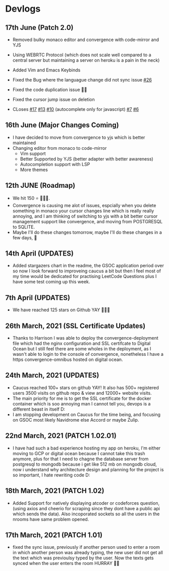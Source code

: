 # Devlogs

## 17th June (Patch 2.0)

- Removed bulky monaco editor and convergence with code-mirror and YJS
- Using WEBRTC Protocol (which does not scale well compared to a central server but maintaining a server on heroku is a pain in the neck)
- Added Vim and Emacs Keybinds
- Fixed the Bug where the languague change did not sync issue [#26](https://github.com/Rishabh-malhotraa/caucus/issues/26)
- Fixed the code duplication issue 🥳🎉
- Fixed the cursor jump issue on deletion

- CLoses [#17](https://github.com/Rishabh-malhotraa/caucus/issues/17) [#13](https://github.com/Rishabh-malhotraa/caucus/issues/13) [#10](https://github.com/Rishabh-malhotraa/caucus/issues/10) (autocomplete only for javascript) [#7](https://github.com/Rishabh-malhotraa/caucus/issues/7) [#6](https://github.com/Rishabh-malhotraa/caucus/issues/6)

## 16th June (Major Changes Coming)

- I have decided to move from convergence to yjs which is better maintained
- Changing editor from monaco to code-mirror
  - Vim support
  - Better Supported by YJS (better adapter with better awareness)
  - Autocompletion support with LSP
  - More themes

## 12th JUNE (Roadmap)

- We hit 150 ⭐ 🥳🥳🎉.
- Convergence is causing me alot of issues, espcially when you delete something in monaco your cursor changes line which is really really annoying, and I am thinking of switching to yjs with a bit better cursor management support like convergence, and moving from POSTGRESQL to SQLITE.
- Maybe I'll do these changes tomorrow, maybe I'll do these changes in a few days, 🤞

## 14th April (UPDATES)

- Added stargazers chart in the readme, the GSOC application period over so now I look forward to improveing caucus a bit but then I feel most of my time would be dedicated for practising LeetCode Questions plus I have some test coming up this week.

## 7th April (UPDATES)

- We have reached 125 stars on Github YAY 🎉️🎉️🎉️

## 26th March, 2021 (SSL Certificate Updates)

- Thanks to Harrison I was able to deploy the convergence-deployment file which had the nginx configuration and SSL certifcate to Digital Ocean but I still feel there are some wholes in the deployment, as I wasn't able to login to the console of convergence, nonetheless I have a https convergence-omnibus hosted on digital ocean.

## 24th March, 2021 (UPDATES)

- Caucus reached 100+ stars on github YAY! It also has 500+ registered users 3500 visits on github repo & view and 12000+ website visits.
- The main priority for me is to get the SSL certificate for the docker container which is soo annoying man I cannot tell you, devops is a different beast in itself D:
- I am stopping development on Caucus for the time being, and focusing on GSOC most likely Navidrome else Accord or maybe Zulip.

## 22nd March, 2021 (PATCH 1.02.01)

- I have had such a bad experience hosting my app on heroku, I'm either moving to GCP or digital ocean because I cannot take this trash anymore, plus for that I need to chagne the database server from postgresql to mongodb because i get like 512 mb on mongodb cloud, now i understand why architecture design and planning for the project is so important, I hate rewriting code D:

## 18th March, 2021 (PATCH 1.02)

- Added Support for natively displaying atcoder or codeforces question, (using axios and cheerio for scraping since they dont have a public api which sends the data). Also incoporated sockets so all the users in the nrooms have same problem opened.

## 17th March, 2021 (PATCH 1.01)

- fixed the sync issue, previously if another person used to enter a room in which another person was already typing, the new user did not get all the text which was previoulsy typed by the user. Now the texts gets synced when the user enters the room HURRAY 🎉🥳
